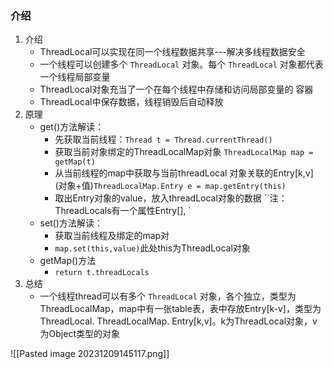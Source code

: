 
### 介绍
1. 介绍
	- ThreadLocal可以实现在同一个线程数据共享---解决多线程数据安全
	- 一个线程可以创建多个 `ThreadLocal` 对象。每个 `ThreadLocal` 对象都代表一个线程局部变量
	- ThreadLocal对象充当了一个在每个线程中存储和访问局部变量的 容器
	- ThreadLocal中保存数据，线程销毁后自动释放
2. 原理
	- get()方法解读：
		- 先获取当前线程：`Thread t = Thread.currentThread()`
		- 获取当前对象绑定的ThreadLocalMap对象
			`ThreadLocalMap map = getMap(t)`
		- 从当前线程的map中获取与当前threadLocal 对象关联的Entry[k,v] (对象+值)`ThreadLocalMap.Entry e = map.getEntry(this)`
		- 取出Entry对象的value，放入threadLocal对象的数据
		 ``注：ThreadLocals有一个属性Entry[], ` 
	- set()方法解读：
		- 获取当前线程及绑定的map对
		- `map.set(this,value)`此处this为ThreadLocal对象
	- getMap()方法
		- `return t.threadLocals`
3. 总结
	- 一个线程thread可以有多个 `ThreadLocal` 对象，各个独立，类型为ThreadLocalMap，map中有一张table表，表中存放Entry[k-v]，类型为ThreadLocal. ThreadLocalMap. Entry[k,v]。k为ThreadLocal对象，v为Object类型的对象

![[Pasted image 20231209145117.png]]